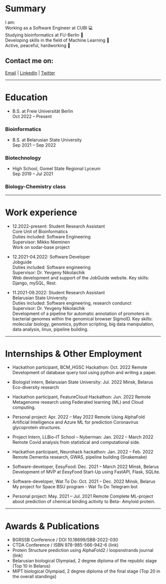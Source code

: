 # Summary
I am:\
Working as a Software Engineer at CUBI 💻\
Studying bioinformatics at FU-Berlin 🧬\
Developing skills in the field of Machine Learning 👾\
Active, peaceful, hardworking 🚀

## Contact me on:
[Email](mailto:grom.dima.grom@gmail.com)  |  [LinkedIn](https://www.linkedin.com/in/gromdimon/)
 |  [Twitter](https://twitter.com/grom_dimon/)

---

# Education
* B.S. at Freie Universität Berlin\
Oct 2022 – Present
### Bioinformatics

* B.S. at Belarusian State University\
Sep 2021 – Sep 2022
### Biotechnology

* High School, Gomel State Regional Lyceum\
Sep 2019 – Jul 2021
### Biology-Chemistry class

---

# Work experience
* 12.2022-present: Student Research Assistant\
Core Unit of Bioinformatics\
Duties included: Software Engineering\
Supervisor: Mikko Nieminen\
Work on sodar-base project

* 12.2021-04.2022: Software Developer\
Jobguide\
Duties included: Software engineering\
Supervisor: Dr. Yevgeny Nikolaichik\
Web development and support of the JobGuide website. Key skills: Django, mySQL, Rest.

* 11.2021-09.2022: Student Research Assistant\
Belarusian State University\
Duties included: Software engineering, research condunct\
Supervisor: Dr. Yevgeny Nikolaichik\
Development of a pipeline for automatic annotation of promoters in bacterial genomes within the genomical browser SigmoID.
Key skills: molecular biology, genomics, python scripting, big data manipulation, data analysis, linux, pipeline building.

---

# Internships & Other Employment
* Hackathon participant, BCM_HGSC Hackathon: Oct. 2022 Remote
Development of database query tool using python and writing a paper.

* Biologist intern, Belarusian State University: Jul. 2022 Minsk, Belarus
Eco-diversity research

* Hackathon participant, FeatureCloud Hackathon: Jun. 2022
Remote
Metagenome research using Federated learning (ML) and Cloud computing.

* Personal project: Apr. 2022 – May 2022
Remote
Using AlphaFold Artificial Intelligence and Azure ML for prediction Coronavirus glycoprotein structures.

* Project Intern, LLBio-IT School – Nyberman: Jan. 2022 – March 2022 Remote
Covid analysis from statistical and computational side.

* Hackathon participant, Neurohack hackathon: Jan. 2022 – Feb. 2022 Remote
Dementia research, GWAS, pipeline building (Snakemake)

* Software-developer, EesyFood: Dec. 2021 – March 2022
Minsk, Belarus
Development of MVP at EesyFood Start-Up using FastAPI, Flask, SQLite.

* Software-developer, Wat To Do: Oct. 2021 – Dec. 2022 Minsk, Belarus
My project for Space BSU program - Wat To Do Telegram bot

* Personal project: May. 2021 – Jul. 2021
Remote
Complete ML-project about prediction of chemical binding activity to Beta- Amyloid protein.

---

# Awards & Publications
- BGRSSB Conference / DOI 10.18699/SBB-2022-030
- CTDA Conference / ISBN 978-985-566-942-6 (link)
- Protein Structure prediction using AlphaFold2 / loopsnstrands journal (link)
- Belarusian biological Olympiad, 2 degree diploma of the republic stage (Top 10 in Belarus)
- MIPT biological Olympiad, 2 degree diploma of the final stage (Top 20 in the overall standings)